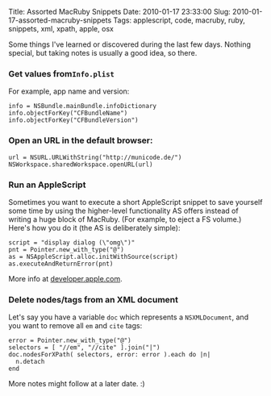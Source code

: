 Title: Assorted MacRuby Snippets
Date: 2010-01-17 23:33:00
Slug: 2010-01-17-assorted-macruby-snippets
Tags: applescript, code, macruby, ruby, snippets, xml, xpath, apple, osx


Some things I've learned or discovered during the last few days. Nothing
special, but taking notes is usually a good idea, so there.

### Get values from`Info.plist`

For example, app name and version:

    
    info = NSBundle.mainBundle.infoDictionary
    info.objectForKey("CFBundleName")
    info.objectForKey("CFBundleVersion")
    

### Open an URL in the default browser:

    
    url = NSURL.URLWithString("http://municode.de/")
    NSWorkspace.sharedWorkspace.openURL(url)
    

### Run an AppleScript

Sometimes you want to execute a short AppleScript snippet to save yourself
some time by using the higher-level functionality AS offers instead of writing
a huge block of MacRuby. (For example, to eject a FS volume.) Here's how you
do it (the AS is deliberately simple):

    
    script = "display dialog (\"omg\")"
    pnt = Pointer.new_with_type("@")
    as = NSAppleScript.alloc.initWithSource(script)
    as.executeAndReturnError(pnt)
    

More info at [developer.apple.com][1].

### Delete nodes/tags from an XML document

Let's say you have a variable `doc` which represents a `NSXMLDocument`, and
you want to remove all `em` and `cite` tags:

    
    error = Pointer.new_with_type("@")
    selectors = [ "//em", "//cite" ].join("|")
    doc.nodesForXPath( selectors, error: error ).each do |n|
      n.detach
    end
    

More notes might follow at a later date. :)

   [1]: http://developer.apple.com/mac/library/technotes/tn2006/tn2084.html

